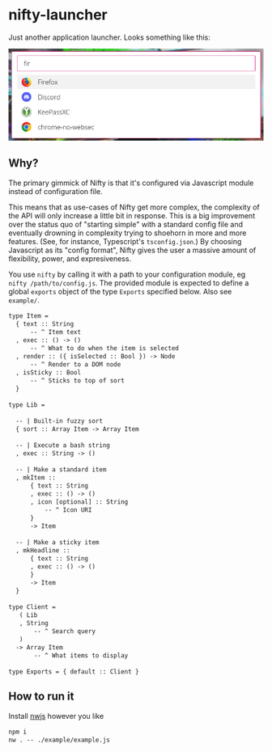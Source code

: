 # nifty-launcher

Just another application launcher. Looks something like this:

![Nifty screenshot](./screenshot.png)


## Why?

The primary gimmick of Nifty is that it's configured via Javascript module instead of configuration file.

This means that as use-cases of Nifty get more complex, the complexity of the API will only increase a little bit in response. This is a big improvement over the status quo of "starting simple" with a standard config file and eventually drowning in complexity trying to shoehorn in more and more features. (See, for instance, Typescript's `tsconfig.json`.) By choosing Javascript as its "config format", Nifty gives the user a massive amount of flexibility, power, and expresiveness.

You use `nifty` by calling it with a path to your configuration module, eg `nifty /path/to/config.js`. The provided module is expected to define a global `exports` object of the type `Exports` specified below. Also see `example/`.

```
type Item =
  { text :: String
      -- ^ Item text
  , exec :: () -> ()
      -- ^ What to do when the item is selected
  , render :: ({ isSelected :: Bool }) -> Node
      -- ^ Render to a DOM node
  , isSticky :: Bool
      -- ^ Sticks to top of sort
  }

type Lib =

  -- | Built-in fuzzy sort
  { sort :: Array Item -> Array Item

  -- | Execute a bash string
  , exec :: String -> ()

  -- | Make a standard item
  , mkItem ::
      { text :: String
      , exec :: () -> ()
      , icon [optional] :: String
          -- ^ Icon URI
      }
      -> Item

  -- | Make a sticky item
  , mkHeadline ::
      { text :: String
      , exec :: () -> ()
      }
      -> Item
  }

type Client =
   ( Lib
   , String
       -- ^ Search query
   )
  -> Array Item
       -- ^ What items to display

type Exports = { default :: Client }
```


## How to run it

Install [nwjs](https://github.com/nwjs/nw.js) however you like

```
npm i
nw . -- ./example/example.js
```
